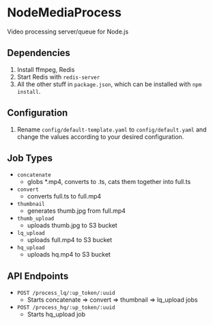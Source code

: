 NodeMediaProcess
================

Video processing server/queue for Node.js

Dependencies
------------

1. Install ffmpeg, Redis
2. Start Redis with `redis-server`
3. All the other stuff in `package.json`, which can be installed with `npm install`.

Configuration
------------

1. Rename `config/default-template.yaml` to `config/default.yaml` and change the values according to your desired configuration.


Job Types
------------

* `concatenate`
	* globs *.mp4, converts to .ts, cats them together into full.ts
* `convert`
	* converts full.ts to full.mp4
* `thumbnail`
	* generates thumb.jpg from full.mp4
* `thumb_upload`
	* uploads thumb.jpg to S3 bucket
* `lq_upload`
	* uploads full.mp4 to S3 bucket
* `hq_upload`
	* uploads hq.mp4 to S3 bucket 

API Endpoints
------------

* `POST /process_lq/:up_token/:uuid`
	* Starts concatenate => convert => thumbnail => lq_upload jobs
* `POST /process_hq/:up_token/:uuid`
	* Starts hq_upload job
